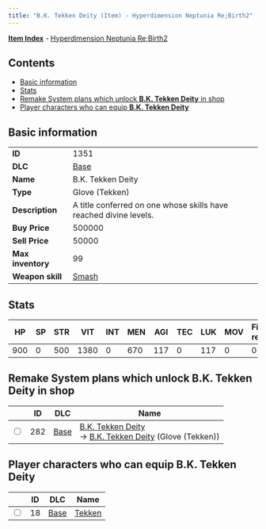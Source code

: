 ```yaml
---
title: "B.K. Tekken Deity (Item) - Hyperdimension Neptunia Re;Birth2"
---
```


[**Item Index**](/neptunia/rb2/item/index.html) - [Hyperdimension Neptunia Re;Birth2](/neptunia/rb2)

## Contents

- [Basic information](#basic-information)
- [Stats](#stats)
- [Remake System plans which unlock **B.K. Tekken Deity** in shop](#remake-system-plans-which-unlock-bk-tekken-deity-in-shop)
- [Player characters who can equip **B.K. Tekken Deity**](#player-characters-who-can-equip-bk-tekken-deity)

## Basic information

|   |   |
| -- | -- |
| **ID** | 1351 |
| **DLC** | [Base](/neptunia/rb2/dlc/0-base.html) |
| **Name** | B.K. Tekken Deity |
| **Type** | Glove (Tekken) |
| **Description** | A title conferred on one whose skills have reached divine levels. |
| **Buy Price** | 500000 |
| **Sell Price** | 50000 |
| **Max inventory** | 99 |
| **Weapon skill** | [Smash](/neptunia/rb2/skill/0-2302-smash.html) |

## Stats

| HP | SP | STR | VIT | INT | MEN | AGI | TEC | LUK | MOV | Fire res. | Ice res. | Wind res. | Lightning res. |
| -- | -- | --- | --- | --- | --- | --- | --- | --- | --- | --------- | -------- | --------- | -------------- |
| 900 | 0 | 500 | 1380 | 0 | 670 | 117 | 0 | 117 | 0 | 0 | 0 | 0 | 0 |

## Remake System plans which unlock **B.K. Tekken Deity** in shop

|    | ID | DLC | Name |
| -- | -- | --- | ---- |
| <input type="checkbox" id="rb2-remake-0-282" class="trackbox" /> | 282 | [Base](/neptunia/rb2/dlc/0-base.html) | [B.K. Tekken Deity](/neptunia/rb2/remake/0-282-b-k-tekken-deity.html)<br />→ [B.K. Tekken Deity](/neptunia/rb2/item/0-1351-b-k-tekken-deity.html) (Glove (Tekken)) |

## Player characters who can equip **B.K. Tekken Deity**

|    | ID | DLC | Name |
| -- | -- | --- | ---- |
| <input type="checkbox" id="rb2-player-0-18" class="trackbox" /> | 18 | [Base](/neptunia/rb2/dlc/0-base.html) | [Tekken](/neptunia/rb2/player/0-18-tekken.html) |